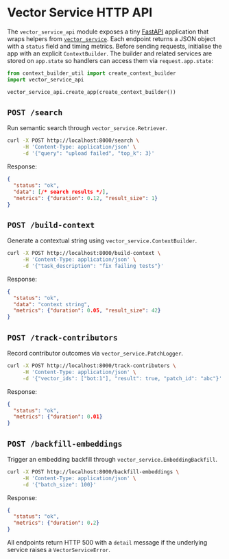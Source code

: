# Vector Service HTTP API

The `vector_service_api` module exposes a tiny [FastAPI](https://fastapi.tiangolo.com/)
application that wraps helpers from [`vector_service`](vector_service.md).
Each endpoint returns a JSON object with a `status` field and timing metrics.
Before sending requests, initialise the app with an explicit
`ContextBuilder`.  The builder and related services are stored on
`app.state` so handlers can access them via `request.app.state`:

```python
from context_builder_util import create_context_builder
import vector_service_api

vector_service_api.create_app(create_context_builder())
```

## `POST /search`
Run semantic search through `vector_service.Retriever`.

```bash
curl -X POST http://localhost:8000/search \
     -H 'Content-Type: application/json' \
     -d '{"query": "upload failed", "top_k": 3}'
```

Response:
```json
{
  "status": "ok",
  "data": [/* search results */],
  "metrics": {"duration": 0.12, "result_size": 1}
}
```

## `POST /build-context`
Generate a contextual string using `vector_service.ContextBuilder`.

```bash
curl -X POST http://localhost:8000/build-context \
     -H 'Content-Type: application/json' \
     -d '{"task_description": "fix failing tests"}'
```

Response:
```json
{
  "status": "ok",
  "data": "context string",
  "metrics": {"duration": 0.05, "result_size": 42}
}
```

## `POST /track-contributors`
Record contributor outcomes via `vector_service.PatchLogger`.

```bash
curl -X POST http://localhost:8000/track-contributors \
     -H 'Content-Type: application/json' \
     -d '{"vector_ids": ["bot:1"], "result": true, "patch_id": "abc"}'
```

Response:
```json
{
  "status": "ok",
  "metrics": {"duration": 0.01}
}
```

## `POST /backfill-embeddings`
Trigger an embedding backfill through `vector_service.EmbeddingBackfill`.

```bash
curl -X POST http://localhost:8000/backfill-embeddings \
     -H 'Content-Type: application/json' \
     -d '{"batch_size": 100}'
```

Response:
```json
{
  "status": "ok",
  "metrics": {"duration": 0.2}
}
```

All endpoints return HTTP 500 with a `detail` message if the underlying
service raises a `VectorServiceError`.

